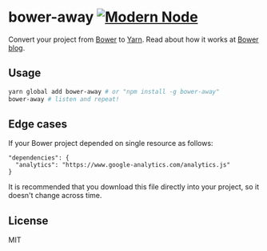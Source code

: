 # bower-away [![Modern Node](https://img.shields.io/badge/modern-node-9BB48F.svg)](https://github.com/sheerun/modern-node)

Convert your project from [Bower](https://bower.io/) to [Yarn](https://yarnpkg.com). Read about how it works at [Bower blog](https://bower.io/blog/2017/how-to-migrate-away-from-bower/).

## Usage

```sh
yarn global add bower-away # or "npm install -g bower-away"
bower-away # listen and repeat!
```

## Edge cases

If your Bower project depended on single resource as follows:

```
"dependencies": {
  "analytics": "https://www.google-analytics.com/analytics.js"
}
```

It is recommended that you download this file directly into your project, so it doesn't change across time.

## License

MIT
